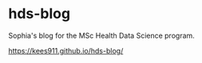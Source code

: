 # hds-blog
Sophia's blog for the MSc Health Data Science program.

https://kees911.github.io/hds-blog/
